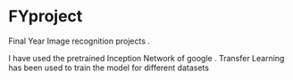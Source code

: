 # FYproject
Final Year Image recognition projects .

I have used the pretrained Inception Network of google . 
Transfer Learning has been used to train the model for different datasets
